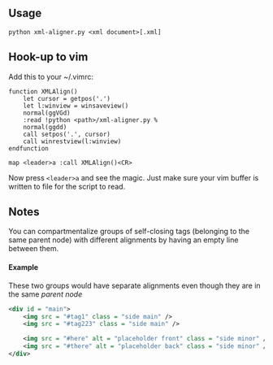 ## Usage

`python xml-aligner.py <xml document>[.xml]`

## Hook-up to vim

Add this to your ~/.vimrc:

```vim
function XMLAlign()
    let cursor = getpos('.')
    let l:winview = winsaveview()
    normal(ggVGd)
    :read !python <path>/xml-aligner.py %
    normal(ggdd)
    call setpos('.', cursor)
    call winrestview(l:winview)
endfunction

map <leader>a :call XMLAlign()<CR>
```

Now press `<leader>a` and see the magic. Just make sure your vim buffer is written to file for the script to read.

## Notes

You can compartmentalize groups of self-closing tags (belonging to the same parent node) with different alignments by having an empty line between them.

#### Example

These two groups would have separate alignments even though they are in the same *parent node*

``` xml
<div id = "main">
    <img src = "#tag1" class = "side main" />
    <img src = "#tag223" class = "side main" />

    <img src = "#here" alt = "placeholder front" class = "side minor" />
    <img src = "#there" alt = "placeholder back" class = "side minor" />
</div>
```
